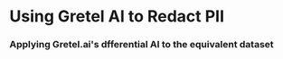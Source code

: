 # Using Gretel AI to Redact PII 
### Applying Gretel.ai's dfferential AI to the equivalent dataset


